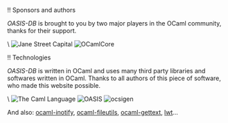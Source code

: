
!! Sponsors and authors

*OASIS-DB* is brought to you by two major players in the OCaml community,
thanks for their support.

\ ![Jane Street Capital](jane-street-logo.png) ![OCamlCore](ocamlcore-logo.png)

!! Technologies

*OASIS-DB* is written in OCaml and uses many third party libraries and softwares
written in OCaml. Thanks to all authors of this piece of software, who made
this website possible.

\ ![The Caml Language](http://caml.inria.fr//pub/logos/caml-inria-fr.128x58.gif)
 ![OASIS](http://oasis.forge.ocamlcore.org/powered-by-oasis.png)
 ![ocsigen](http://ocsigen.org/ocsigen8-100x30.png)

And also: [ocaml-inotify](http://projects.snarc.org/ocaml-inotify/), 
[ocaml-fileutils](https://forge.ocamlcore.org/projects/ocaml-fileutils), 
[ocaml-gettext](https://forge.ocamlcore.org/projects/ocaml-gettext), 
[lwt](http://ocsigen.org/lwt/)...
